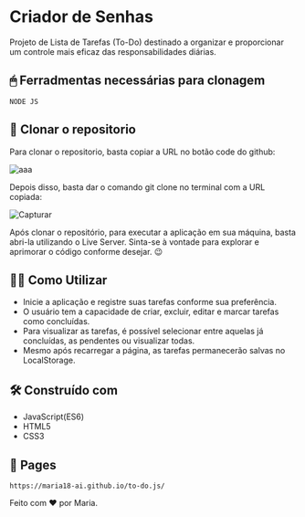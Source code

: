 # Criador de Senhas

Projeto de Lista de Tarefas (To-Do) destinado a organizar e proporcionar um controle mais eficaz das responsabilidades diárias.

## 🖱 Ferradmentas necessárias para clonagem

```
NODE JS 
```

## 🚀 Clonar o repositorio

Para clonar o repositorio, basta copiar a URL no botão code do github: 


![aaa](https://github.com/maria18-ai/to-do.js/assets/131560480/5a5b6840-b091-4c4a-863a-2500047a720f)



Depois disso, basta dar o comando git clone no terminal com a URL copiada: 


![Capturar](https://github.com/maria18-ai/cardapio-online/assets/131560480/7e0775a8-1c10-4cf9-924e-27d6a752d68d)



Após clonar o repositório, para executar a aplicação em sua máquina, basta abri-la utilizando o Live Server. Sinta-se à vontade para explorar e aprimorar o código conforme desejar. 😉


## 👩‍💻 Como Utilizar

- Inicie a aplicação e registre suas tarefas conforme sua preferência.
- O usuário tem a capacidade de criar, excluir, editar e marcar tarefas como concluídas.
- Para visualizar as tarefas, é possível selecionar entre aquelas já concluídas, as pendentes ou visualizar todas.
- Mesmo após recarregar a página, as tarefas permanecerão salvas no LocalStorage.


## 🛠️ Construído com

* JavaScript(ES6)
* HTML5
* CSS3

## 📖 Pages 

```
https://maria18-ai.github.io/to-do.js/
```


Feito com ❤ por Maria.
